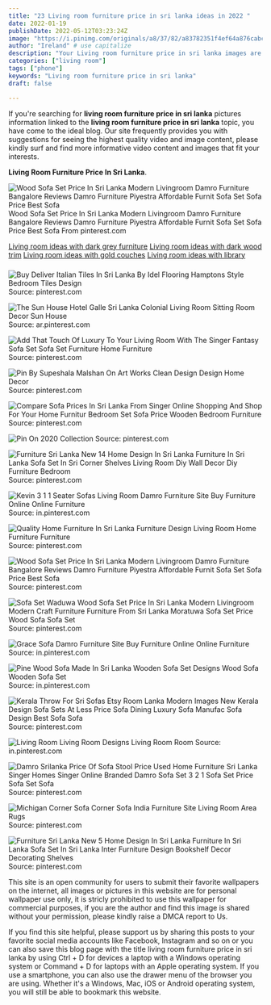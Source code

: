 ```yaml
---
title: "23 Living room furniture price in sri lanka ideas in 2022 "
date: 2022-01-19
publishDate: 2022-05-12T03:23:24Z
image: "https://i.pinimg.com/originals/a8/37/82/a83782351f4ef64a876cabcabab7a6ff.jpg"
author: "Ireland" # use capitalize
description: "Your Living room furniture price in sri lanka images are available in this site. Living room furniture price in sri lanka are a topic that is being searched for and liked by netizens now. You can Download the Living room furniture price in sri lanka files here. Download all royalty-free photos."
categories: ["living room"]
tags: ["phone"]
keywords: "Living room furniture price in sri lanka"
draft: false

---
```


If you're searching for **living room furniture price in sri lanka** pictures information linked to the **living room furniture price in sri lanka** topic, you have come to the ideal  blog.  Our site frequently  provides you with  suggestions  for seeing  the highest  quality video and image  content, please kindly surf and find more informative video content and images  that fit your interests.

**Living Room Furniture Price In Sri Lanka**. 

![Wood Sofa Set Price In Sri Lanka Modern Livingroom Damro Furniture Bangalore Reviews Damro Furniture Piyestra Affordable Furnit Sofa Set Sofa Price Best Sofa](https://i.pinimg.com/736x/bd/ee/c6/bdeec62bcfeff5cd8d1325eab5df5a79.jpg "Wood Sofa Set Price In Sri Lanka Modern Livingroom Damro Furniture Bangalore Reviews Damro Furniture Piyestra Affordable Furnit Sofa Set Sofa Price Best Sofa")
Wood Sofa Set Price In Sri Lanka Modern Livingroom Damro Furniture Bangalore Reviews Damro Furniture Piyestra Affordable Furnit Sofa Set Sofa Price Best Sofa From pinterest.com

[Living room ideas with dark grey furniture](/living-room-ideas-with-dark-grey-furniture/)
[Living room ideas with dark wood trim](/living-room-ideas-with-dark-wood-trim/)
[Living room ideas with gold couches](/living-room-ideas-with-gold-couches/)
[Living room ideas with library](/living-room-ideas-with-library/)



### 

 


![Buy Deliver Italian Tiles In Sri Lanka By Idel Flooring Hamptons Style Bedroom Tiles Design](https://i.pinimg.com/736x/50/92/3a/50923a14d5dffb37f2ec75c199f979e7.jpg "Buy Deliver Italian Tiles In Sri Lanka By Idel Flooring Hamptons Style Bedroom Tiles Design")
Source: pinterest.com

 

![The Sun House Hotel Galle Sri Lanka Colonial Living Room Sitting Room Decor Sun House](https://i.pinimg.com/originals/0f/3c/0b/0f3c0bc922f12875576171caaaeb7683.jpg "The Sun House Hotel Galle Sri Lanka Colonial Living Room Sitting Room Decor Sun House")
Source: ar.pinterest.com

 

![Add That Touch Of Luxury To Your Living Room With The Singer Fantasy Sofa Set Sofa Set Furniture Home Furniture](https://i.pinimg.com/originals/98/1b/90/981b9075fcd270ab6a909ccd4fc6b1f2.jpg "Add That Touch Of Luxury To Your Living Room With The Singer Fantasy Sofa Set Sofa Set Furniture Home Furniture")
Source: pinterest.com

 

![Pin By Supeshala Malshan On Art Works Clean Design Design Home Decor](https://i.pinimg.com/originals/21/3e/6e/213e6eb43778f5f5ef58d0842af5c1f7.jpg "Pin By Supeshala Malshan On Art Works Clean Design Design Home Decor")
Source: pinterest.com

 

![Compare Sofa Prices In Sri Lanka From Singer Online Shopping And Shop For Your Home Furnitur Bedroom Set Sofa Price Wooden Bedroom Furniture](https://i.pinimg.com/474x/2f/d8/1b/2fd81b8c062505540db599cd75399cd1.jpg "Compare Sofa Prices In Sri Lanka From Singer Online Shopping And Shop For Your Home Furnitur Bedroom Set Sofa Price Wooden Bedroom Furniture")
Source: pinterest.com

 

![Pin On 2020 Collection](https://i.pinimg.com/originals/9c/7f/5c/9c7f5c7b110045fe2ea942d43740acbd.jpg "Pin On 2020 Collection")
Source: pinterest.com

 

![Furniture Sri Lanka New 14 Home Design In Sri Lanka Furniture In Sri Lanka Sofa Set In Sri Corner Shelves Living Room Diy Wall Decor Diy Furniture Bedroom](https://i.pinimg.com/originals/8f/1c/78/8f1c7867efe8735bc38c32b0582ba6dd.jpg "Furniture Sri Lanka New 14 Home Design In Sri Lanka Furniture In Sri Lanka Sofa Set In Sri Corner Shelves Living Room Diy Wall Decor Diy Furniture Bedroom")
Source: pinterest.com

 

![Kevin 3 1 1 Seater Sofas Living Room Damro Furniture Site Buy Furniture Online Online Furniture](https://i.pinimg.com/originals/75/0f/9f/750f9f6d53149143ab2072e665a76657.png "Kevin 3 1 1 Seater Sofas Living Room Damro Furniture Site Buy Furniture Online Online Furniture")
Source: in.pinterest.com

 

![Quality Home Furniture In Sri Lanka Furniture Design Living Room Home Furniture Furniture](https://i.pinimg.com/originals/14/a4/9b/14a49b531acc25b38b2db2905aaf0c32.jpg "Quality Home Furniture In Sri Lanka Furniture Design Living Room Home Furniture Furniture")
Source: pinterest.com

 

![Wood Sofa Set Price In Sri Lanka Modern Livingroom Damro Furniture Bangalore Reviews Damro Furniture Piyestra Affordable Furnit Sofa Set Sofa Price Best Sofa](https://i.pinimg.com/736x/bd/ee/c6/bdeec62bcfeff5cd8d1325eab5df5a79.jpg "Wood Sofa Set Price In Sri Lanka Modern Livingroom Damro Furniture Bangalore Reviews Damro Furniture Piyestra Affordable Furnit Sofa Set Sofa Price Best Sofa")
Source: pinterest.com

 

![Sofa Set Waduwa Wood Sofa Set Price In Sri Lanka Modern Livingroom Modern Craft Furniture Furniture From Sri Lanka Moratuwa Sofa Set Price Wood Sofa Sofa Set](https://i.pinimg.com/736x/23/3a/c0/233ac00dbbd614eebeb7b7c75f759068.jpg "Sofa Set Waduwa Wood Sofa Set Price In Sri Lanka Modern Livingroom Modern Craft Furniture Furniture From Sri Lanka Moratuwa Sofa Set Price Wood Sofa Sofa Set")
Source: pinterest.com

 

![Grace Sofa Damro Furniture Site Buy Furniture Online Online Furniture](https://i.pinimg.com/originals/59/3b/67/593b67fa685c44b5c3488470b186e8ab.jpg "Grace Sofa Damro Furniture Site Buy Furniture Online Online Furniture")
Source: in.pinterest.com

 

![Pine Wood Sofa Made In Sri Lanka Wooden Sofa Set Designs Wood Sofa Wooden Sofa Set](https://i.pinimg.com/originals/d7/39/ab/d739abafad34fd7b15dac91635da9d7f.jpg "Pine Wood Sofa Made In Sri Lanka Wooden Sofa Set Designs Wood Sofa Wooden Sofa Set")
Source: in.pinterest.com

 

![Kerala Throw For Sri Sofas Etsy Room Lanka Modern Images New Kerala Design Sofa Sets At Less Price Sofa Dining Luxury Sofa Manufac Sofa Design Best Sofa Sofa](https://i.pinimg.com/originals/27/21/1f/27211f07094978212ef11bb809e27e42.jpg "Kerala Throw For Sri Sofas Etsy Room Lanka Modern Images New Kerala Design Sofa Sets At Less Price Sofa Dining Luxury Sofa Manufac Sofa Design Best Sofa Sofa")
Source: pinterest.com

 

![Living Room Living Room Designs Living Room Room](https://i.pinimg.com/originals/16/47/79/164779e3f2aa3ed53d2b3e55e59ae1c9.jpg "Living Room Living Room Designs Living Room Room")
Source: in.pinterest.com

 

![Damro Srilanka Price Of Sofa Stool Price Used Home Furniture Sri Lanka Singer Homes Singer Online Branded Damro Sofa Set 3 2 1 Sofa Set Price Sofa Set Sofa](https://i.pinimg.com/474x/fb/5b/59/fb5b598d202fb97ef573e9872fd99d35.jpg "Damro Srilanka Price Of Sofa Stool Price Used Home Furniture Sri Lanka Singer Homes Singer Online Branded Damro Sofa Set 3 2 1 Sofa Set Price Sofa Set Sofa")
Source: pinterest.com

 

![Michigan Corner Sofa Corner Sofa India Furniture Site Living Room Area Rugs](https://i.pinimg.com/originals/0c/7f/cd/0c7fcd4f9a5239f4a093538509e0232f.jpg "Michigan Corner Sofa Corner Sofa India Furniture Site Living Room Area Rugs")
Source: pinterest.com

 

![Furniture Sri Lanka New 5 Home Design In Sri Lanka Furniture In Sri Lanka Sofa Set In Sri Lanka Inter Furniture Design Bookshelf Decor Decorating Shelves](https://i.pinimg.com/originals/a8/37/82/a83782351f4ef64a876cabcabab7a6ff.jpg "Furniture Sri Lanka New 5 Home Design In Sri Lanka Furniture In Sri Lanka Sofa Set In Sri Lanka Inter Furniture Design Bookshelf Decor Decorating Shelves")
Source: pinterest.com

 

This site is an open community for users to submit their favorite wallpapers on the internet, all images or pictures in this website are for personal wallpaper use only, it is stricly prohibited to use this wallpaper for commercial purposes, if you are the author and find this image is shared without your permission, please kindly raise a DMCA report to Us.

If you find this site helpful, please support us by sharing this posts to your favorite social media accounts like Facebook, Instagram and so on or you can also save this blog page with the title living room furniture price in sri lanka by using Ctrl + D for devices a laptop with a Windows operating system or Command + D for laptops with an Apple operating system. If you use a smartphone, you can also use the drawer menu of the browser you are using. Whether it's a Windows, Mac, iOS or Android operating system, you will still be able to bookmark this website.

